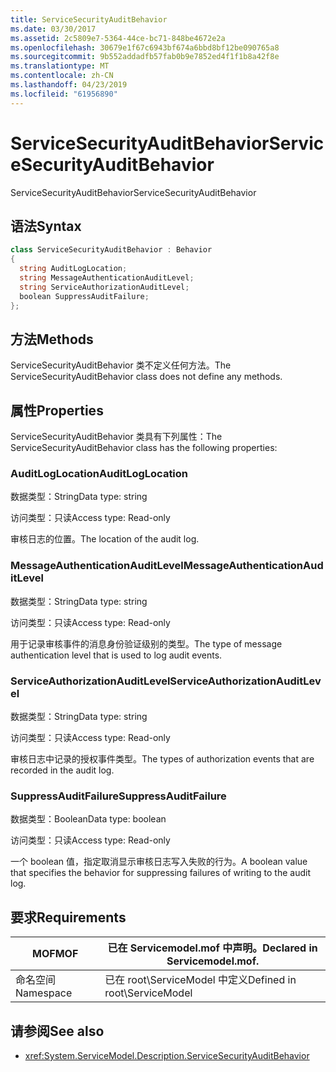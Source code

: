 ```yaml
---
title: ServiceSecurityAuditBehavior
ms.date: 03/30/2017
ms.assetid: 2c5809e7-5364-44ce-bc71-848be4672e2a
ms.openlocfilehash: 30679e1f67c6943bf674a6bbd8bf12be090765a8
ms.sourcegitcommit: 9b552addadfb57fab0b9e7852ed4f1f1b8a42f8e
ms.translationtype: MT
ms.contentlocale: zh-CN
ms.lasthandoff: 04/23/2019
ms.locfileid: "61956890"
---
```

# <a name="servicesecurityauditbehavior"></a><span data-ttu-id="b5f0e-102">ServiceSecurityAuditBehavior</span><span class="sxs-lookup"><span data-stu-id="b5f0e-102">ServiceSecurityAuditBehavior</span></span>
<span data-ttu-id="b5f0e-103">ServiceSecurityAuditBehavior</span><span class="sxs-lookup"><span data-stu-id="b5f0e-103">ServiceSecurityAuditBehavior</span></span>  
  
## <a name="syntax"></a><span data-ttu-id="b5f0e-104">语法</span><span class="sxs-lookup"><span data-stu-id="b5f0e-104">Syntax</span></span>  
  
```csharp  
class ServiceSecurityAuditBehavior : Behavior  
{  
  string AuditLogLocation;  
  string MessageAuthenticationAuditLevel;  
  string ServiceAuthorizationAuditLevel;  
  boolean SuppressAuditFailure;  
};  
```  
  
## <a name="methods"></a><span data-ttu-id="b5f0e-105">方法</span><span class="sxs-lookup"><span data-stu-id="b5f0e-105">Methods</span></span>  
 <span data-ttu-id="b5f0e-106">ServiceSecurityAuditBehavior 类不定义任何方法。</span><span class="sxs-lookup"><span data-stu-id="b5f0e-106">The ServiceSecurityAuditBehavior class does not define any methods.</span></span>  
  
## <a name="properties"></a><span data-ttu-id="b5f0e-107">属性</span><span class="sxs-lookup"><span data-stu-id="b5f0e-107">Properties</span></span>  
 <span data-ttu-id="b5f0e-108">ServiceSecurityAuditBehavior 类具有下列属性：</span><span class="sxs-lookup"><span data-stu-id="b5f0e-108">The ServiceSecurityAuditBehavior class has the following properties:</span></span>  
  
### <a name="auditloglocation"></a><span data-ttu-id="b5f0e-109">AuditLogLocation</span><span class="sxs-lookup"><span data-stu-id="b5f0e-109">AuditLogLocation</span></span>  
 <span data-ttu-id="b5f0e-110">数据类型：String</span><span class="sxs-lookup"><span data-stu-id="b5f0e-110">Data type: string</span></span>  
  
 <span data-ttu-id="b5f0e-111">访问类型：只读</span><span class="sxs-lookup"><span data-stu-id="b5f0e-111">Access type: Read-only</span></span>  
  
 <span data-ttu-id="b5f0e-112">审核日志的位置。</span><span class="sxs-lookup"><span data-stu-id="b5f0e-112">The location of the audit log.</span></span>  
  
### <a name="messageauthenticationauditlevel"></a><span data-ttu-id="b5f0e-113">MessageAuthenticationAuditLevel</span><span class="sxs-lookup"><span data-stu-id="b5f0e-113">MessageAuthenticationAuditLevel</span></span>  
 <span data-ttu-id="b5f0e-114">数据类型：String</span><span class="sxs-lookup"><span data-stu-id="b5f0e-114">Data type: string</span></span>  
  
 <span data-ttu-id="b5f0e-115">访问类型：只读</span><span class="sxs-lookup"><span data-stu-id="b5f0e-115">Access type: Read-only</span></span>  
  
 <span data-ttu-id="b5f0e-116">用于记录审核事件的消息身份验证级别的类型。</span><span class="sxs-lookup"><span data-stu-id="b5f0e-116">The type of message authentication level that is used to log audit events.</span></span>  
  
### <a name="serviceauthorizationauditlevel"></a><span data-ttu-id="b5f0e-117">ServiceAuthorizationAuditLevel</span><span class="sxs-lookup"><span data-stu-id="b5f0e-117">ServiceAuthorizationAuditLevel</span></span>  
 <span data-ttu-id="b5f0e-118">数据类型：String</span><span class="sxs-lookup"><span data-stu-id="b5f0e-118">Data type: string</span></span>  
  
 <span data-ttu-id="b5f0e-119">访问类型：只读</span><span class="sxs-lookup"><span data-stu-id="b5f0e-119">Access type: Read-only</span></span>  
  
 <span data-ttu-id="b5f0e-120">审核日志中记录的授权事件类型。</span><span class="sxs-lookup"><span data-stu-id="b5f0e-120">The types of authorization events that are recorded in the audit log.</span></span>  
  
### <a name="suppressauditfailure"></a><span data-ttu-id="b5f0e-121">SuppressAuditFailure</span><span class="sxs-lookup"><span data-stu-id="b5f0e-121">SuppressAuditFailure</span></span>  
 <span data-ttu-id="b5f0e-122">数据类型：Boolean</span><span class="sxs-lookup"><span data-stu-id="b5f0e-122">Data type: boolean</span></span>  
  
 <span data-ttu-id="b5f0e-123">访问类型：只读</span><span class="sxs-lookup"><span data-stu-id="b5f0e-123">Access type: Read-only</span></span>  
  
 <span data-ttu-id="b5f0e-124">一个 boolean 值，指定取消显示审核日志写入失败的行为。</span><span class="sxs-lookup"><span data-stu-id="b5f0e-124">A boolean value that specifies the behavior for suppressing failures of writing to the audit log.</span></span>  
  
## <a name="requirements"></a><span data-ttu-id="b5f0e-125">要求</span><span class="sxs-lookup"><span data-stu-id="b5f0e-125">Requirements</span></span>  
  
|<span data-ttu-id="b5f0e-126">MOF</span><span class="sxs-lookup"><span data-stu-id="b5f0e-126">MOF</span></span>|<span data-ttu-id="b5f0e-127">已在 Servicemodel.mof 中声明。</span><span class="sxs-lookup"><span data-stu-id="b5f0e-127">Declared in Servicemodel.mof.</span></span>|  
|---------|-----------------------------------|  
|<span data-ttu-id="b5f0e-128">命名空间</span><span class="sxs-lookup"><span data-stu-id="b5f0e-128">Namespace</span></span>|<span data-ttu-id="b5f0e-129">已在 root\ServiceModel 中定义</span><span class="sxs-lookup"><span data-stu-id="b5f0e-129">Defined in root\ServiceModel</span></span>|  
  
## <a name="see-also"></a><span data-ttu-id="b5f0e-130">请参阅</span><span class="sxs-lookup"><span data-stu-id="b5f0e-130">See also</span></span>

- <xref:System.ServiceModel.Description.ServiceSecurityAuditBehavior>
